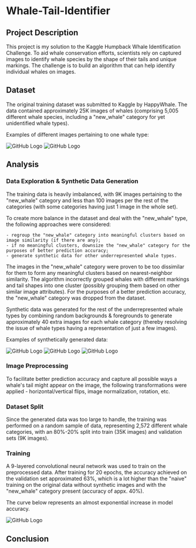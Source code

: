 # Whale-Tail-Identifier

## Project Description

This project is my solution to the Kaggle Humpback Whale Identification Challenge. To aid whale conservation efforts, scientists rely on captured images to identify whale species by the shape of their tails and unique markings. The challenge is to build an algorithm that can help identify individual whales on images. 

## Dataset

The original training dataset was submitted to Kaggle by HappyWhale. The data contained approximately 25K images of whales (comprising 5,005 different whale species, including a "new_whale" category for yet unidentified whale types). 

Examples of different images pertaining to one whale type:

![GitHub Logo](/whale1.png)
![GitHub Logo](/whale2.png)

## Analysis

### Data Exploration & Synthetic Data Generation

The training data is heavily imbalanced, with 9K images pertaining to the "new_whale" category and less than 100 images per the rest of the categories (with some categories having just 1 image in the whole set). 

To create more balance in the dataset and deal with the "new_whale" type, the following approaches were considered:

    - regroup the "new_whale" category into meaningful clusters based on image similarity (if there are any);
    - if no meaningful clusters, downsize the "new_whale" category for the purposes of better prediction accuracy;
    - generate synthetic data for other underrepresented whale types. 

The images in the "new_whale" category were proven to be too dissimilar for them to form any meaningful clusters based on nearest-neighbor similarity. The algorithm incorrectly grouped whales with different markings and tail shapes into one cluster (possibly grouping them based on other similar image attributes). For the purposes of a better prediction accuracy, the "new_whale" category was dropped from the dataset.

Synthetic data was generated for the rest of the underrepresented whale types by combining random backgrounds & foregrounds to generate approximately 40 extra images for each whale category (thereby resolving the issue of whale types having a representation of just a few images). 

Examples of synthetically generated data:

![GitHub Logo](/synth1.png)
![GitHub Logo](/synth2.png)
![GitHub Logo](/synth3.png)

### Image Preprocessing

To facilitate better prediction accuracy and capture all possible ways a whale's tail might appear on the image, the following transformations were applied - horizontal/vertical flips, image normalization, rotation, etc. 

### Dataset Split

Since the generated data was too large to handle, the training was performed on a random sample of data, representing 2,572 different whale categories, with an 80%-20% split into train (35K images) and validation sets (9K images).

### Training

A 9-layered convolutional neural network was used to train on the preprocessed data. After training for 20 epochs, the accuracy achieved on the validation set approximated 63%, which is a lot higher than the "naive" training on the original data without synthetic images and with the "new_whale" category present (accuracy of appx. 40%). 

The curve below represents an almost exponential increase in model accuracy. 

![GitHub Logo](/acc.png)

## Conclusion







